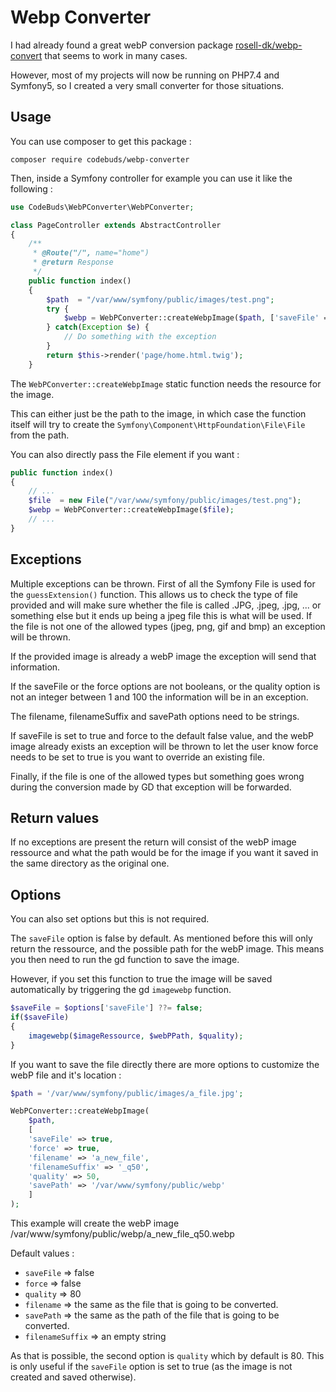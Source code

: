 # Webp Converter

I had already found a great webP conversion package [rosell-dk/webp-convert](https://packagist.org/packages/rosell-dk/webp-convert) that seems to work in many cases.

However, most of my projects will now be running on PHP7.4 and Symfony5, so I created a very small converter for those situations.

## Usage

You can use composer to get this package :

`composer require codebuds/webp-converter`

Then, inside a Symfony controller for example you can use it like the following :

``` php
use CodeBuds\WebPConverter\WebPConverter;

class PageController extends AbstractController
{
    /**
     * @Route("/", name="home")
     * @return Response
     */
    public function index()
    {
        $path  = "/var/www/symfony/public/images/test.png";
        try {
            $webp = WebPConverter::createWebpImage($path, ['saveFile' => true, 'quality' => 10]);
        } catch(Exception $e) {
            // Do something with the exception
        }
        return $this->render('page/home.html.twig');
    }
```

The `WebPConverter::createWebpImage` static function needs the resource for the image.

This can either just be the path to the image, in which case the function itself will try to create the `Symfony\Component\HttpFoundation\File\File` from the path.

You can also directly pass the File element if you want :

```php
public function index()
{
    // ...
    $file  = new File("/var/www/symfony/public/images/test.png");
    $webp = WebPConverter::createWebpImage($file);
    // ...
}
```

## Exceptions
Multiple exceptions can be thrown. First of all the Symfony File is used for the `guessExtension()` function.
This allows us to check the type of file provided and will make sure whether the file is called .JPG, .jpeg, .jpg, ... or something else but it ends up being a jpeg file this is what will be used.
If the file is not one of the allowed types (jpeg, png, gif and bmp) an exception will be thrown.

If the provided image is already a webP image the exception will send that information.

If the saveFile or the force options are not booleans, or the quality option is not an integer between 1 and 100 the information will be in an exception.

The filename, filenameSuffix and savePath options need to be strings.

If saveFile is set to true and force to the default false value, and the webP image already exists an exception will be thrown to let the user know force needs to be set to true is you want to override an existing file.

Finally, if the file is one of the allowed types but something goes wrong during the conversion made by GD that exception will be forwarded.

## Return values

If no exceptions are present the return will consist of the webP image ressource and what the path would be for the image if you want it saved in the same directory as the original one.

## Options

You can also set options but this is not required.

The `saveFile` option is false by default. As mentioned before this will only return the ressource, and the possible path for the webP image.
This means you then need to run the gd function to save the image.

However, if you set this function to true the image will be saved automatically by triggering the gd `imagewebp` function.

```php
$saveFile = $options['saveFile'] ??= false;
if($saveFile)
{
    imagewebp($imageRessource, $webPPath, $quality);
}
```

If you want to save the file directly there are more options to customize the webP file and it's location :

```php
$path = '/var/www/symfony/public/images/a_file.jpg';

WebPConverter::createWebpImage(
    $path,
    [
    'saveFile' => true,
    'force' => true,
    'filename' => 'a_new_file',
    'filenameSuffix' => '_q50',
    'quality' => 50,
    'savePath' => '/var/www/symfony/public/webp'
    ]
);
```

This example will create the webP image /var/www/symfony/public/webp/a_new_file_q50.webp

Default values :

- `saveFile` => false
- `force` => false
- `quality` => 80
- `filename` => the same as the file that is going to be converted.
- `savePath` => the same as the path of the file that is going to be converted.
- `filenameSuffix` => an empty string


As that is possible, the second option is `quality` which by default is 80. This is only useful if the `saveFile` option is set to true (as the image is not created and saved otherwise).